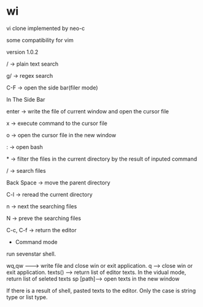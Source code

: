 # wi 

vi clone implemented by neo-c

some compatibility for vim

version 1.0.2

/ → plain text search

g/ → regex search

C-F → open the side bar(filer mode)

In The Side Bar

enter → write the file of current window and open the cursor file

x → execute command to the cursor file

o → open the cursor file in the new window

: → open bash

\* → filter the files in the current directory by the result of inputed command

/ → search files

Back Space → move the parent directory

C-l → reread the current directory

n → next the searching files

N → preve the searching files

C-c, C-f → return the editor

* Command mode

run sevenstar shell.

wq,qw ---> write file and close win or exit application.
q --> close win or exit application.
texts() --> return list<string> of editor texts. In the vidual mode, return list<string> of seleted texts
sp [path]--> open texts in the new window

If there is a result of shell, pasted texts to the editor. Only the case is string type or list<string> type.


